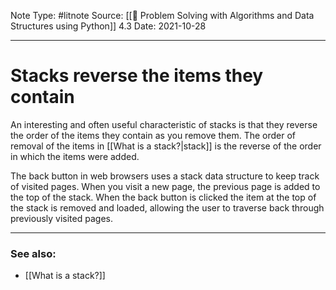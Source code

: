 Note Type: #litnote
Source: [[📖 Problem Solving with Algorithms and Data Structures using Python]] 4.3
Date: 2021-10-28

---
# Stacks reverse the items they contain
An interesting and often useful characteristic of stacks is that they reverse the order of the items they contain as you remove them. The order of removal of the items in [[What is a stack?|stack]] is the reverse of the order in which the items were added.

The back button in web browsers uses a stack data structure to keep track of visited pages. When you visit a new page, the previous page is added to the top of the stack. When the back button is clicked the item at the top of the stack is removed and loaded, allowing the user to traverse back through previously visited pages.

---
### See also:
- [[What is a stack?]]